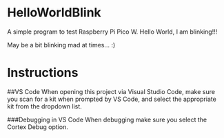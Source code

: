 # HelloWorldBlink
A simple program to test Raspberry Pi Pico W.  Hello World, I am blinking!!!

May be a bit blinking mad at times... :)

# Instructions
##VS Code
When opening this project via Visual Studio Code, make sure you scan for a kit when prompted by VS Code, and select the appropriate kit from the dropdown list.

###Debugging in VS Code
When debugging make sure you select the Cortex Debug option.
